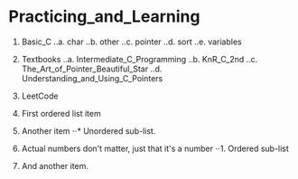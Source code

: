 # Practicing_and_Learning

1. Basic_C
..a. char
..b. other
..c. pointer
..d. sort
..e. variables

2. Textbooks
..a. Intermediate_C_Programming
..b. KnR_C_2nd
..c. The_Art_of_Pointer_Beautiful_Star
..d. Understanding_and_Using_C_Pointers

3. LeetCode


1. First ordered list item
2. Another item
⋅⋅* Unordered sub-list. 
1. Actual numbers don't matter, just that it's a number
⋅⋅1. Ordered sub-list
4. And another item.
